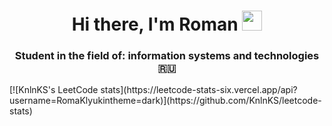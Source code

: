 <h1 align="center">Hi there, I'm Roman <img src="https://github.com/blackcater/blackcater/raw/main/images/Hi.gif" height="32"/></h1>
<h3 align="center">Student in the field of: information systems and technologies 🇷🇺</h3>
[![KnlnKS's LeetCode stats](https://leetcode-stats-six.vercel.app/api?username=RomaKlyukintheme=dark)](https://github.com/KnlnKS/leetcode-stats)

